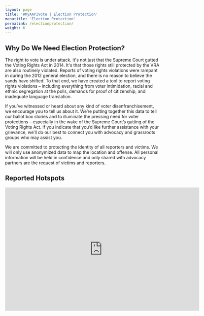 ```yaml
---
layout: page
title: '#MyAAPIVote | Election Protection'
menutitle: 'Election Protection'
permalink: /electionprotection/
weight: 6
---
```

## Why Do We Need Election Protection?

The right to vote is under attack. It's not just that the Supreme Court gutted the Voting Rights Act in 2014. It's that those rights still protected by the VRA are also routinely violated. Reports of voting rights violations were rampant in during the 2012 general election, and there is no reason to believe the sands have shifted. To that end, we have created a tool to report voting rights violations – including everything from voter intimidation, racial and ethnic segregation at the polls, demands for proof of citizenship, and inadequate language translation. 

If you’ve witnessed or heard about any kind of voter disenfranchisement, we encourage you to tell us about it. We’re putting together this data to tell our ballot box stories and to illuminate the pressing need for voter protections – especially in the wake of the Supreme Court’s gutting of the Voting Rights Act. If you indicate that you’d like further assistance with your grievance, we’ll do our best to connect you with advocacy and grassroots groups who may assist you.

We are committed to protecting the identity of all reporters and victims. We will only use anonymized data to map the location and offense. All personal information will be held in confidence and only shared with advocacy partners are the request of victims and reporters.

## Reported Hotspots

<iframe width="630" height="400" scrolling="no" frameborder="no" src="https://www.google.com/fusiontables/embedviz?q=select+col1+from+1CYtVvXfAynsATyN8yT5sTlzj6qtt4XqhAZ8d2sYW&amp;viz=MAP&amp;h=false&amp;lat=39.5033&amp;lng=-98.35&amp;t=1&amp;z=4&amp;l=col1&amp;y=2&amp;tmplt=2&amp;hml=GEOCODABLE"></iframe>